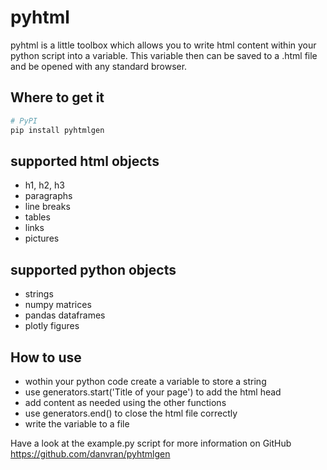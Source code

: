 # pyhtml
pyhtml is a little toolbox which allows you to write html content within your
python script into a variable. This variable then can be saved to a .html file
and be opened with any standard browser.

## Where to get it
```sh
# PyPI
pip install pyhtmlgen
```

## supported html objects
* h1, h2, h3
* paragraphs
* line breaks
* tables
* links
* pictures

## supported python objects
* strings
* numpy matrices
* pandas dataframes
* plotly figures

## How to use
* wothin your python code create a variable to store a string
* use generators.start('Title of your page') to add the html head
* add content as needed using the other functions
* use generators.end() to close the html file correctly
* write the variable to a file

Have a look at the example.py script for more information on GitHub https://github.com/danvran/pyhtmlgen
